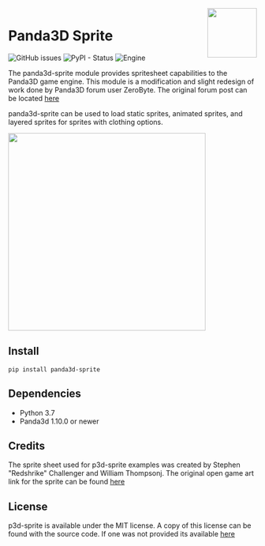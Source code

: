 <img src=".github/sara.png" align="right" width="100">

Panda3D Sprite
==============
![GitHub issues](https://img.shields.io/github/issues/NxtStudios/p3d-sprite?style=for-the-badge)
![PyPI - Status](https://img.shields.io/pypi/status/panda3d_sprite?style=for-the-badge)
![Engine](https://img.shields.io/static/v1?style=for-the-badge&label=Engine&message=Panda3D&color=red)

The panda3d-sprite module provides spritesheet capabilities to the Panda3D game engine. This module is a modification and slight redesign of work done by Panda3D forum user ZeroByte. The original forum post can be located <a href="https://discourse.panda3d.org/t/pixel-art-sprite-cards/5142">here</a>

panda3d-sprite can be used to load static sprites, animated sprites, and layered sprites for sprites with clothing options.

<img src="https://i.gyazo.com/acc3939721b932bcff71382ba707b21f.gif" width="400"/>

## Install

```
pip install panda3d-sprite
```

## Dependencies
* Python 3.7
* Panda3d 1.10.0 or newer

## Credits
The sprite sheet used for p3d-sprite examples was created by Stephen "Redshrike" Challenger and William Thompsonj. The original open game art link for the sprite can be found <a href="https://opengameart.org/content/lpc-sara">here</a>

## License
p3d-sprite is available under the MIT license. A copy of this license can be found with the source code. If one was not provided its available <a href="https://github.com/NxtStudios/p3d-sprite/blob/master/LICENSE">here</a>
